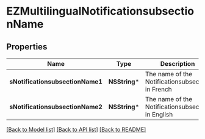# EZMultilingualNotificationsubsectionName

## Properties
Name | Type | Description | Notes
------------ | ------------- | ------------- | -------------
**sNotificationsubsectionName1** | **NSString*** | The name of the Notificationsubsection in French | [optional] 
**sNotificationsubsectionName2** | **NSString*** | The name of the Notificationsubsection in English | [optional] 

[[Back to Model list]](../README.md#documentation-for-models) [[Back to API list]](../README.md#documentation-for-api-endpoints) [[Back to README]](../README.md)


